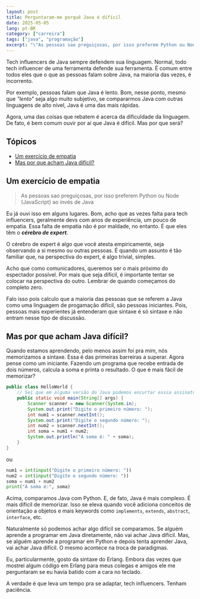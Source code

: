 ```yaml
---
layout: post
title: Perguntaram-me porquê Java é difícil
date: 2025-05-05
lang: pt-BR
category: ["carreira"]
tags: ["java", "programação"]
excerpt: "\"As pessoas sao preguiçosas, por isso preferem Python ou Node (JavaScript) ao invés de Java\". Eu já ouvi isso em alguns lugares. Acho que as vezes pouco de empatia..."
---
```


Tech influencers de Java sempre defendem sua linguagem. Normal, todo tech influencer de uma ferramenta defende sua ferramenta. É comum entre todos eles que o que as pessoas falam sobre Java, na maioria das vezes, é incorrento.

Por exemplo, pessoas falam que Java é lento. Bom, nesse ponto, mesmo que _"lento"_ seja algo muito subjetivo, se compararmos Java com outras linguagens de alto nível, Java é uma das mais rápidas.

Agora, uma das coisas que rebatem é acerca da dificuldade da linguagem. De fato, é bem comum ouvir por aí que Java é difícil. Mas por que será?

## Tópicos

- [Um exercício de empatia](#um-exercício-de-empatia)
- [Mas por que acham Java difícil?](#mas-por-que-acham-java-difícil)

## Um exercício de empatia

> As pessoas sao preguiçosas, por isso preferem Python ou Node (JavaScript) ao invés de Java

Eu já ouvi isso em alguns lugares. Bom, acho que as vezes falta para tech influencers, geralmente devs com anos de experiência, um pouco de empatia. Essa falta de empatia não é por maldade, no entanto. É que eles têm o **_cérebro de expert_**.

O cérebro de expert é algo que você atesta empiricamente, seja observando a si mesmo ou outras pessoas. É quando um assunto é tão familiar que, na perspectiva do expert, é algo trivial, simples.

Acho que como comunicadores, queremos ser o mais próximo do espectador possível. Por mais que seja difícil, é importante tentar se colocar na perspectiva do outro. Lembrar de quando começamos do completo zero.

Falo isso pois calculo que a maioria das pessoas que se referem a Java como uma linguagem de progamação difícil, são pessoas iniciantes. Pois, pessoas mais experientes já entenderam que sintaxe é só sintaxe e não entram nesse tipo de discussão.

## Mas por que acham Java difícil?

Quando estamos aprendendo, pelo menos assim foi pra mim, nós memorizamos a sintaxe. Essa é das primeiras barreiras a superar. Agora pense como um iniciante. Fazendo um programa que recebe entrada de dois números, calcula a soma e printa o resultado. O que é mais fácil de memorizar?

```java
public class HelloWorld {
    // Sei que em alguma versão do Java podemos encurtar esssa assinatura... mas sério, não melhora tanto e quem usa versão mais acima do Java 8 afinal? ¯\_(ツ)_/¯
    public static void main(String[] args) {
        Scanner scanner = new Scanner(System.in);
        System.out.print("Digite o primeiro número: ");
        int num1 = scanner.nextInt();
        System.out.print("Digite o segundo número: ");
        int num2 = scanner.nextInt();
        int soma = num1 + num2;
        System.out.println("A soma é: " + soma);
    }
}
```

ou

```python
num1 = int(input("Digite o primeiro número: "))
num2 = int(input("Digite o segundo número: "))
soma = num1 + num2
print("A soma é:", soma)
```

Acima, comparamos Java com Python. E, de fato, Java é mais complexo. É mais difícil de memorizar. Isso se eleva quando você adiciona conceitos de orientação a objetos e mais keywords como `implements`, `extends`, `abstract`, `interface`, etc.

Naturalmente só podemos achar algo difícil se comparamos. Se alguém aprende a programar em Java diretamente, não vai achar Java difícil. Mas, se alguém aprende a programar em Python e depois tenta aprender Java, vai achar Java difícil. O mesmo acontece na troca de paradigmas.

Eu, particularmente, gosto da sintaxe do Erlang. Embora das vezes que mostrei algum código em Erlang para meus colegas e amigos ele me perguntaram se eu havia batido com a cara no teclado.

A verdade é que leva um tempo pra se adaptar, tech influencers. Tenham paciência.
